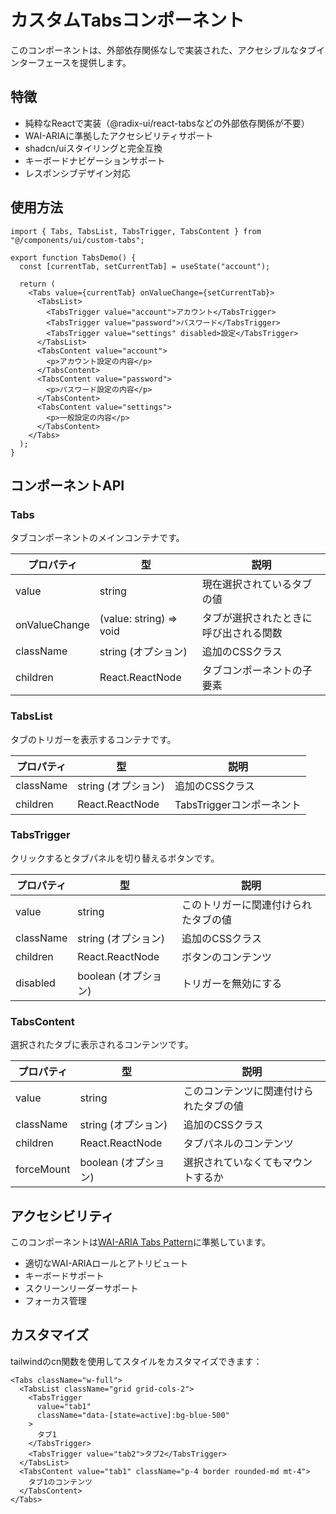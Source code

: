 # カスタムTabsコンポーネント

このコンポーネントは、外部依存関係なしで実装された、アクセシブルなタブインターフェースを提供します。

## 特徴

- 純粋なReactで実装（@radix-ui/react-tabsなどの外部依存関係が不要）
- WAI-ARIAに準拠したアクセシビリティサポート
- shadcn/uiスタイリングと完全互換
- キーボードナビゲーションサポート
- レスポンシブデザイン対応

## 使用方法

```tsx
import { Tabs, TabsList, TabsTrigger, TabsContent } from "@/components/ui/custom-tabs";

export function TabsDemo() {
  const [currentTab, setCurrentTab] = useState("account");

  return (
    <Tabs value={currentTab} onValueChange={setCurrentTab}>
      <TabsList>
        <TabsTrigger value="account">アカウント</TabsTrigger>
        <TabsTrigger value="password">パスワード</TabsTrigger>
        <TabsTrigger value="settings" disabled>設定</TabsTrigger>
      </TabsList>
      <TabsContent value="account">
        <p>アカウント設定の内容</p>
      </TabsContent>
      <TabsContent value="password">
        <p>パスワード設定の内容</p>
      </TabsContent>
      <TabsContent value="settings">
        <p>一般設定の内容</p>
      </TabsContent>
    </Tabs>
  );
}
```

## コンポーネントAPI

### Tabs

タブコンポーネントのメインコンテナです。

| プロパティ      | 型                      | 説明                             |
| -------------- | ----------------------- | -------------------------------- |
| value          | string                  | 現在選択されているタブの値         |
| onValueChange  | (value: string) => void | タブが選択されたときに呼び出される関数 |
| className      | string (オプション)     | 追加のCSSクラス                   |
| children       | React.ReactNode         | タブコンポーネントの子要素         |

### TabsList

タブのトリガーを表示するコンテナです。

| プロパティ      | 型                  | 説明                             |
| -------------- | ------------------- | -------------------------------- |
| className      | string (オプション) | 追加のCSSクラス                   |
| children       | React.ReactNode     | TabsTriggerコンポーネント         |

### TabsTrigger

クリックするとタブパネルを切り替えるボタンです。

| プロパティ      | 型                  | 説明                             |
| -------------- | ------------------- | -------------------------------- |
| value          | string              | このトリガーに関連付けられたタブの値 |
| className      | string (オプション) | 追加のCSSクラス                   |
| children       | React.ReactNode     | ボタンのコンテンツ                |
| disabled       | boolean (オプション) | トリガーを無効にする              |

### TabsContent

選択されたタブに表示されるコンテンツです。

| プロパティ      | 型                   | 説明                               |
| -------------- | -------------------- | ---------------------------------- |
| value          | string               | このコンテンツに関連付けられたタブの値 |
| className      | string (オプション)  | 追加のCSSクラス                     |
| children       | React.ReactNode      | タブパネルのコンテンツ               |
| forceMount     | boolean (オプション) | 選択されていなくてもマウントするか     |

## アクセシビリティ

このコンポーネントは[WAI-ARIA Tabs Pattern](https://www.w3.org/WAI/ARIA/apg/patterns/tabpanel/)に準拠しています。

- 適切なWAI-ARIAロールとアトリビュート
- キーボードサポート
- スクリーンリーダーサポート
- フォーカス管理

## カスタマイズ

tailwindのcn関数を使用してスタイルをカスタマイズできます：

```tsx
<Tabs className="w-full">
  <TabsList className="grid grid-cols-2">
    <TabsTrigger 
      value="tab1" 
      className="data-[state=active]:bg-blue-500"
    >
      タブ1
    </TabsTrigger>
    <TabsTrigger value="tab2">タブ2</TabsTrigger>
  </TabsList>
  <TabsContent value="tab1" className="p-4 border rounded-md mt-4">
    タブ1のコンテンツ
  </TabsContent>
</Tabs>
```
